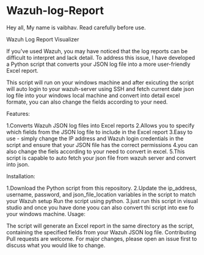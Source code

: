 # Wazuh-log-Report
Hey all,
My name is vaibhav. Read carefully before use. 

Wazuh Log Report Visualizer

If you've used Wazuh, you may have noticed that the log reports can be difficult to interpret and lack detail. To address this issue, I have developed a Python script that converts your JSON log file into a more user-friendly Excel report.

This script will run on your windows machine and after exicuting the script will auto login to your wazuh-server using SSH and fetch current date json log file into your windows local machine and convert into detail excel formate, you can also change the fields according to your need.

Features:

1.Converts Wazuh JSON log files into Excel reports
2.Allows you to specify which fields from the JSON log file to include in the Excel report
3.Easy to use - simply change the IP address and Wazuh login credentials in the script and ensure that your JSON file has the correct permissions
4.you can also change the fiels according to your need to convert in excel.
5.This script is capable to auto fetch your json file from wazuh server and convert into json.


Installation:

1.Download the Python script from this repository.
2.Update the ip_address, username, password, and json_file_location variables in the script to match your Wazuh setup
Run the script using python.
3.just run this script in visual studio and once you have done yoou can also convert thi script into exe fo your windows machine.
Usage:

The script will generate an Excel report in the same directory as the script, containing the specified fields from your Wazuh JSON log file.
Contributing
Pull requests are welcome. For major changes, please open an issue first to discuss what you would like to change.
